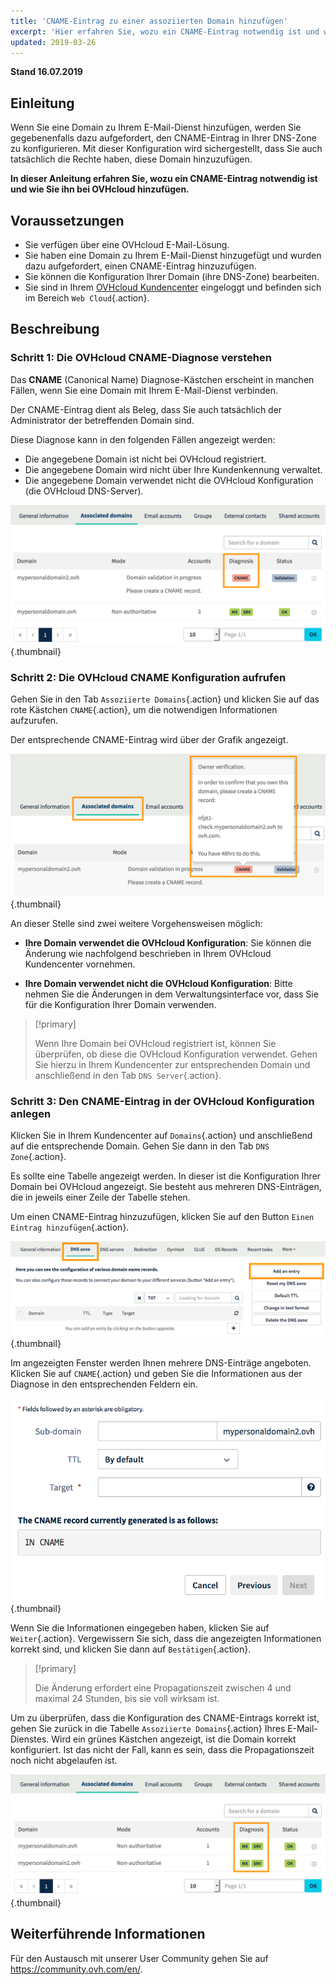 ```yaml
---
title: 'CNAME-Eintrag zu einer assoziierten Domain hinzufügen'
excerpt: 'Hier erfahren Sie, wozu ein CNAME-Eintrag notwendig ist und wie Sie diesen bei OVHcloud hinzufügen'
updated: 2019-03-26
---
```


**Stand 16.07.2019**

## Einleitung

Wenn Sie eine Domain zu Ihrem E-Mail-Dienst hinzufügen, werden Sie gegebenenfalls dazu aufgefordert, den CNAME-Eintrag in Ihrer DNS-Zone zu konfigurieren. Mit dieser Konfiguration wird sichergestellt, dass Sie auch tatsächlich die Rechte haben, diese Domain hinzuzufügen.

**In dieser Anleitung erfahren Sie, wozu ein CNAME-Eintrag notwendig ist und wie Sie ihn bei OVHcloud hinzufügen.**

## Voraussetzungen

- Sie verfügen über eine OVHcloud E-Mail-Lösung.
- Sie haben eine Domain zu Ihrem E-Mail-Dienst hinzugefügt und wurden dazu aufgefordert, einen CNAME-Eintrag hinzuzufügen.
- Sie können die Konfiguration Ihrer Domain (ihre DNS-Zone) bearbeiten.
- Sie sind in Ihrem [OVHcloud Kundencenter](https://www.ovh.com/auth/?action=gotomanager&from=https://www.ovh.de/&ovhSubsidiary=de) eingeloggt und befinden sich im Bereich `Web Cloud`{.action}.

## Beschreibung

### Schritt 1: Die OVHcloud CNAME-Diagnose verstehen

Das **CNAME** (Canonical Name) Diagnose-Kästchen erscheint in manchen Fällen, wenn Sie eine Domain mit Ihrem E-Mail-Dienst verbinden.

Der CNAME-Eintrag dient als Beleg, dass Sie auch tatsächlich der Administrator der betreffenden Domain sind.

Diese Diagnose kann in den folgenden Fällen angezeigt werden:

- Die angegebene Domain ist nicht bei OVHcloud registriert.
- Die angegebene Domain wird nicht über Ihre Kundenkennung verwaltet.
- Die angegebene Domain verwendet nicht die OVHcloud Konfiguration (die OVHcloud DNS-Server).

![cname domain e-mail](images/cname_exchange_diagnostic.png){.thumbnail}

### Schritt 2: Die OVHcloud CNAME Konfiguration aufrufen

Gehen Sie in den Tab `Assoziierte Domains`{.action} und klicken Sie auf das rote Kästchen `CNAME`{.action}, um die notwendigen Informationen aufzurufen.

Der entsprechende CNAME-Eintrag wird über der Grafik angezeigt.

![cname domain e-mail](images/cname_exchange_informations.png){.thumbnail}

An dieser Stelle sind zwei weitere Vorgehensweisen möglich:

- **Ihre Domain verwendet die OVHcloud Konfiguration**: Sie können die Änderung wie nachfolgend beschrieben in Ihrem OVHcloud Kundencenter vornehmen.

- **Ihre Domain verwendet nicht die OVHcloud Konfiguration**: Bitte nehmen Sie die Änderungen in dem Verwaltungsinterface vor, dass Sie für die Konfiguration Ihrer Domain verwenden.

> [!primary]
>
> Wenn Ihre Domain bei OVHcloud registriert ist, können Sie überprüfen, ob diese die OVHcloud Konfiguration verwendet. Gehen Sie hierzu in Ihrem Kundencenter zur entsprechenden Domain und anschließend in den Tab `DNS Server`{.action}.
>

### Schritt 3: Den CNAME-Eintrag in der OVHcloud Konfiguration anlegen

Klicken Sie in Ihrem Kundencenter auf `Domains`{.action} und anschließend auf die entsprechende Domain. Gehen Sie dann in den Tab `DNS Zone`{.action}.

Es sollte eine Tabelle angezeigt werden. In dieser ist die Konfiguration Ihrer Domain bei OVHcloud angezeigt. Sie besteht aus mehreren DNS-Einträgen, die in jeweils einer Zeile der Tabelle stehen.

Um einen CNAME-Eintrag hinzuzufügen, klicken Sie auf den Button `Einen Eintrag hinzufügen`{.action}.

![cname domain e-mail](images/cname_exchange_add_entry_step1.png){.thumbnail}

Im angezeigten Fenster werden Ihnen mehrere DNS-Einträge angeboten. Klicken Sie auf `CNAME`{.action} und geben Sie die Informationen aus der Diagnose in den entsprechenden Feldern ein.

![cname domain e-mail](images/cname_add_entry_dns_zone.png){.thumbnail}

Wenn Sie die Informationen eingegeben haben, klicken Sie auf `Weiter`{.action}. Vergewissern Sie sich, dass die angezeigten Informationen korrekt sind, und klicken Sie dann auf `Bestätigen`{.action}.

> [!primary]
>
> Die Änderung erfordert eine Propagationszeit zwischen 4 und maximal 24 Stunden, bis sie voll wirksam ist.
>

Um zu überprüfen, dass die Konfiguration des CNAME-Eintrags korrekt ist, gehen Sie zurück in die Tabelle `Assoziierte Domains`{.action} Ihres E-Mail-Dienstes. Wird ein grünes Kästchen angezeigt, ist die Domain korrekt konfiguriert. Ist das nicht der Fall, kann es sein, dass die Propagationszeit noch nicht abgelaufen ist.

![cname domain e-mail](images/cname_exchange_diagnostic_green.png){.thumbnail}

## Weiterführende Informationen

Für den Austausch mit unserer User Community gehen Sie auf <https://community.ovh.com/en/>.